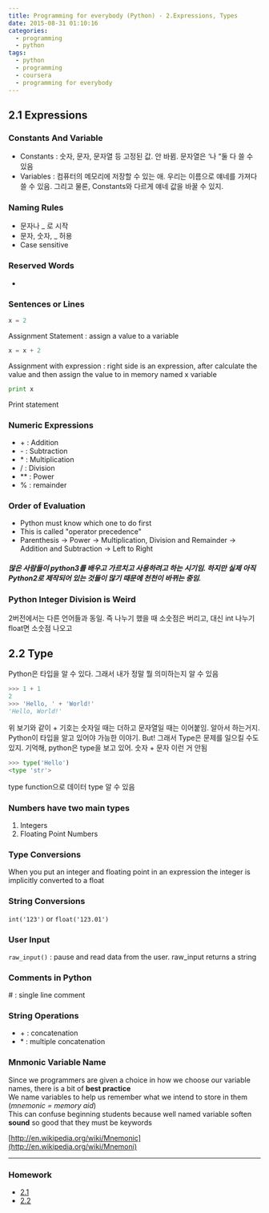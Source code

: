 ```yaml
---
title: Programming for everybody (Python) - 2.Expressions, Types
date: 2015-08-31 01:10:16
categories:
  - programming
  - python
tags:
  - python
  - programming
  - coursera
  - programming for everybody
---
```


## 2.1 Expressions

### Constants And Variable
- Constants : 숫자, 문자, 문자열 등 고정된 값. 안 바뀜. 문자열은 ‘나 “둘 다 쓸 수 있음
- Variables : 컴퓨터의 메모리에 저장할 수 있는 애. 우리는 이름으로 얘네를 가져다 쓸 수 있음. 그리고 물론, Constants와 다르게 얘네 값을 바꿀 수 있지.

### Naming Rules
- 문자나 _ 로 시작
- 문자, 숫자, _ 허용
- Case sensitive

### Reserved Words
-


### Sentences or Lines
```python
x = 2
```
Assignment Statement : assign a value to a variable

```python
x = x + 2
```
Assignment with expression : right side is an expression, after calculate the value and then assign the value to in memory named x variable
```python
print x
```
Print statement

### Numeric Expressions
* \+  : Addition
* \-  : Subtraction
* \*  : Multiplication
* /  : Division
* ** : Power
* %  : remainder

### Order of Evaluation
- Python must know which one to do first
- This is called "operator precedence"
- Parenthesis -> Power -> Multiplication, Division and Remainder -> Addition and Subtraction -> Left to Right

##### 많은 사람들이 python3를 배우고 가르치고 사용하려고 하는 시기임. 하지만 실제 아직 Python2로 제작되어 있는 것들이 많기 때문에 천천이 바뀌는 중임.

### Python Integer Division is Weird
2버전에서는 다른 언어들과 동일. 즉 나누기 했을 때 소숫점은 버리고, 대신 int 나누기 float면 소숫점 나오고

## 2.2 Type

Python은 타입을 알 수 있다. 그래서 내가 정말 뭘 의미하는지 알 수 있음
```python
>>> 1 + 1
2
>>> 'Hello, ' + 'World!'
'Hello, World!'
```

위 보기와 같이 \+ 기호는 숫자일 때는 더하고 문자열일 때는 이어붙임. 알아서 하는거지. Python이 타입을 알고 있어야 가능한 이야기. But! 그래서 Type은 문제를 일으킬 수도 있지. 기억해, python은 type을 보고 있어. 숫자 + 문자 이런 거 안됨
```python
>>> type('Hello')
<type 'str'>
```
type function으로 데이터 type 알 수 있음

### Numbers have two main types
1. Integers
2. Floating Point Numbers

### Type Conversions
When you put an integer and floating point in an expression the integer is implicitly converted to a float

### String Conversions
`int('123')` or `float('123.01')`

### User Input
`raw_input()` : pause and read data from the user. raw_input returns a string

### Comments in Python
\# : single line comment

### String Operations
- \+ : concatenation
- \* : multiple concatenation

### Mnmonic Variable Name
Since we programmers are given a choice in how we choose our variable names, there is a bit of **best practice**  
We name variables to help us remember what we intend to store in them (*mnemonic = memory aid*)  
This can confuse beginning students because well named variable soften **sound** so good that they must be keywords

[http://en.wikipedia.org/wiki/Mnemonic](http://en.wikipedia.org/wiki/Mnemoni)

---
### Homework
* [2.1](2.1.py)
* [2.2](2.2.py)
